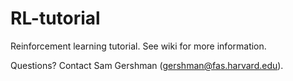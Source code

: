 RL-tutorial
====

Reinforcement learning tutorial. See wiki for more information.

Questions? Contact Sam Gershman (gershman@fas.harvard.edu).